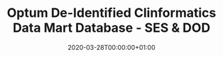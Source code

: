 ---
title: "Optum De-Identified Clinformatics Data Mart Database - SES & DOD"
subtitle: ""
summary: ""
owners:
  - organisation: "Janssen R&D"
    lead: "Janssen R&D"
    alternate: "See Grid"
country: "USA"
source_types: 
    - "Insurance claims"
omop: "CDM v5.3"
dbms: "SQL Server"
patient_count: ""
has_covid: "N"
first_time: "No"
data_history: ""
references: [""]

authors: 
    - "Janssen R&D"
    - "See Grid"
tags: []
categories: ["dataset"]
date: 2020-03-28T00:00:00+01:00
lastmod: 2020-03-28T00:00:00+01:00
featured: false
draft: false

links:
    - icon: globe
      icon_pack: fas
      name: More information
      url: ""
image:
      placement: 1
      caption: ""
      focal_point: ""
      preview_only: false
      alt_text: ""
projects: []
---
